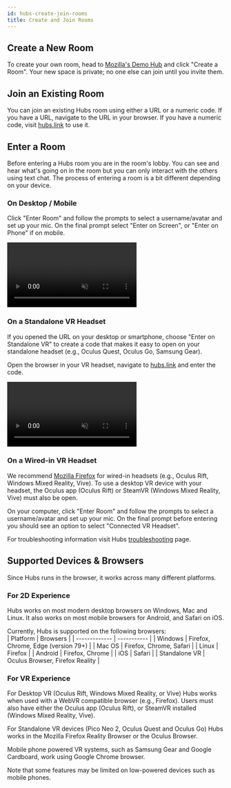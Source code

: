 ```yaml
---
id: hubs-create-join-rooms
title: Create and Join Rooms
---
```


## Create a New Room

To create your own room, head to [Mozilla's Demo Hub](https://hubs.mozilla.com/demo) and click "Create a Room". Your new space is private; no one else can join until you invite them.

## Join an Existing Room

You can join an existing Hubs room using either a URL or a numeric code. If you have a URL, navigate to the URL in your browser. If you have a numeric code, visit [hubs.link](https://hubs.link) to use it.

## Enter a Room

Before entering a Hubs room you are in the room's lobby. You can see and hear what's going on in the room but you can only interact with the others using text chat. The process of entering a room is a bit different depending on your device.

### On Desktop / Mobile

Click "Enter Room" and follow the prompts to select a username/avatar and set up your mic. On the final prompt select "Enter on Screen", or "Enter on Phone" if on mobile.

<video autoplay loop muted controls >
  <source src="img/hubs-enter-room.mp4" type="video/mp4">
  <img src="img/intro-hubs-enter-room-min.PNG" alt="Hubs Lobby">
  Your browser does not support HTML5 video.
</video>

### On a Standalone VR Headset

If you opened the URL on your desktop or smartphone, choose "Enter on Standalone VR" to create a code that makes it easy to open on your standalone headset (e.g., Oculus Quest, Oculus Go, Samsung Gear).

Open the browser in your VR headset, navigate to [hubs.link](https://hubs.link) and enter the code.

<video autoplay loop muted controls >
  <source src="img/hubs-enter-standalone-vr.mp4" type="video/mp4">
  <img src="img/intro-hubs-enter-room-min.PNG" alt="Hubs Lobby">
  Your browser does not support HTML5 video.
</video>

### On a Wired-in VR Headset

We recommend [Mozilla Firefox](https://www.mozilla.org/en-US/firefox/new/) for wired-in headsets (e.g., Oculus Rift, Windows Mixed Reality, Vive). To use a desktop VR device with your headset, the Oculus app (Oculus Rift) or SteamVR (Windows Mixed Reality, Vive) must also be open.

On your computer, click "Enter Room" and follow the prompts to select a username/avatar and set up your mic. On the final prompt before entering you should see an option to select "Connected VR Headset".

For troubleshooting information visit Hubs [troubleshooting](./hubs-troubleshooting.html) page.

<!-- ![Enter room on Wired in device](img/hubs-enter-connected-vr.jpeg)

### On Cardboard

Using Google Chrome on your mobile device, select "Enter Room" and follow the prompts to select a username/avatar and set up your mic. On the final prompt select "Enter on Google Cardboard". -->

## Supported Devices & Browsers

Since Hubs runs in the browser, it works across many different platforms.

### For 2D Experience

Hubs works on most modern desktop browsers on Windows, Mac and Linux. It also works on most mobile browsers for Android, and Safari on iOS.

Currently, Hubs is supported on the following browsers:  
| Platform | Browsers |
| ------------- | ----------- |
| Windows | Firefox, Chrome, Edge (version 79+) |
| Mac OS | Firefox, Chrome, Safari |
| Linux | Firefox |
| Android | Firefox, Chrome |
| iOS | Safari |
| Standalone VR | Oculus Browser, Firefox Reality |

### For VR Experience

For Desktop VR (Oculus Rift, Windows Mixed Reality, or Vive) Hubs works when used with a WebVR compatible browser (e.g., Firefox). Users must also have either the Oculus app (Oculus Rift), or SteamVR installed (Windows Mixed Reality, Vive).

For Standalone VR devices (Pico Neo 2, Oculus Quest and Oculus Go) Hubs works in the Mozilla Firefox Reality Browser or the Oculus Browser.

Mobile phone powered VR systems, such as Samsung Gear and Google Cardboard, work using Google Chrome browser.

Note that some features may be limited on low-powered devices such as mobile phones.

